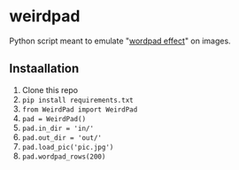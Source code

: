 # weirdpad
Python script meant to emulate "[wordpad effect](http://datamoshing.com/tag/wordpad-effect/)" on images.

## Instaallation
1. Clone this repo
2. `pip install requirements.txt`
3. `from WeirdPad import WeirdPad`
4. `pad = WeirdPad()`
5. `pad.in_dir = 'in/'`
6. `pad.out_dir = 'out/'`
7. `pad.load_pic('pic.jpg')`
8. `pad.wordpad_rows(200)`
